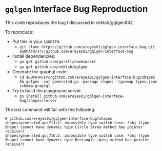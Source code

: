 # `gqlgen` Interface Bug Reproduction

This code reproduces the bug I discussed in vektah/gqlgen#42

To reproduce:

- Put this in your `$GOPATH`:
  - `git clone https://github.com/ereyes01/gqlgen-interface-bug.git $GOPATH/src/github.com/ereyes01/gqlgen-interface-bug`
- Install dependencies:
  - `go get github.com/gorilla/websocket`
  - `go get github.com/vektah/gqlgen`
- Generate the graphql code:
  - `cd $GOPATH/src/github.com/ereyes01/gqlgen-interface-bug/shapes && gqlgen -out generated.go -package shapes -typemap types.json schema.graphql`
- Try to build the playground server:
  - `go install github.com/ereyes01/gqlgen-interface-bug/shapes/server`

The last command will fail with the following:

```
# github.com/ereyes01/gqlgen-interface-bug/shapes
shapes/generated.go:711:2: impossible type switch case: *obj (type Shape) cannot have dynamic type Circle (Area method has pointer receiver)
shapes/generated.go:716:2: impossible type switch case: *obj (type Shape) cannot have dynamic type Rectangle (Area method has pointer receiver)
```

